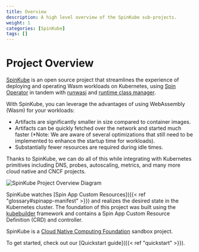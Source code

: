 ```yaml
---
title: Overview
description: A high level overview of the SpinKube sub-projects.
weight: 1
categories: [SpinKube]
tags: []
---
```


# Project Overview

[SpinKube](https://github.com/spinframework) is an open source project that streamlines the
experience of deploying and operating Wasm workloads on Kubernetes, using [Spin
Operator](https://github.com/spinframework/spin-operator) in tandem with
[runwasi](https://github.com/containerd/runwasi) and [runtime class
manager](https://github.com/spinframework/runtime-class-manager).

With SpinKube, you can leverage the advantages of using WebAssembly (Wasm) for your workloads:

- Artifacts are significantly smaller in size compared to container images.
- Artifacts can be quickly fetched over the network and started much faster (\*Note: We are aware of
  several optimizations that still need to be implemented to enhance the startup time for
  workloads).
- Substantially fewer resources are required during idle times.

Thanks to SpinKube, we can do all of this while integrating with Kubernetes primitives including
DNS, probes, autoscaling, metrics, and many more cloud native and CNCF projects.

![SpinKube Project Overview Diagram](../spinkube-overview-diagram.png)

SpinKube watches [Spin App Custom Resources]({{< ref "glossary#spinapp-manifest" >}}) and realizes
the desired state in the Kubernetes cluster. The foundation of this project was built using the
[kubebuilder](https://github.com/kubernetes-sigs/kubebuilder) framework and contains a Spin App
Custom Resource Definition (CRD) and controller.

SpinKube is a [Cloud Native Computing Foundation](https://www.cncf.io/) sandbox project.

To get started, check out our [Quickstart guide]({{< ref "quickstart" >}}).
